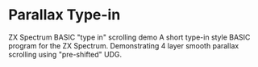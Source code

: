 # Parallax Type-in
ZX Spectrum BASIC "type in" scrolling demo
A short type-in style BASIC program for the ZX Spectrum. Demonstrating 4 layer smooth parallax scrolling using "pre-shifted" UDG.
